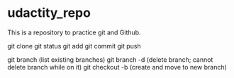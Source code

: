# udactity_repo
This is a repository to practice git and Github.

git clone
git status
git add
git commit
git push

git branch (list existing branches)
git branch -d (delete branch; cannot delete branch while on it)
git checkout -b (create and move to new branch)
